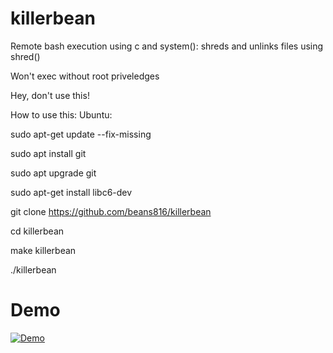 # killerbean
Remote bash execution using c and system(): shreds and unlinks files using shred()

Won't exec without root priveledges

Hey, don't use this!

How to use this:
Ubuntu: 

sudo apt-get update --fix-missing

sudo apt install git

sudo apt upgrade git

sudo apt-get install libc6-dev


git clone https://github.com/beans816/killerbean

cd killerbean

make killerbean

./killerbean

# Demo
[![Demo](https://img.youtube.com/vi/dJgah_jpT0U/0.jpg)]( https://youtu.be/dJgah_jpT0U "Demo")
